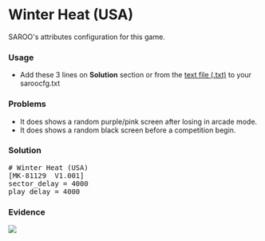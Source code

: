 # Winter Heat (USA)

SAROO's attributes configuration for this game.

### Usage

- Add these 3 lines on **Solution** section or from the [text file (.txt)](./config.txt) to your saroocfg.txt

### Problems

- It does shows a random purple/pink screen after losing in arcade mode.
- It does shows a random black screen before a competition begin.

### Solution

<pre># Winter Heat (USA)
[MK-81129  V1.001]
sector_delay = 4000
play_delay = 4000</pre>

### Evidence

[![](https://img.youtube.com/vi/pjPoGxevxS8/0.jpg)](https://youtu.be/pjPoGxevxS8)
